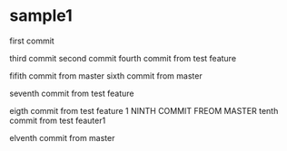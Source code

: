 sample1
=======
first commit


third commit
second commit
fourth commit from test feature

fifith commit from master
sixth commit from master

seventh commit from test feature

eigth commit from test feature 1
NINTH COMMIT FREOM MASTER
tenth commit from test feauter1

elventh commit from master